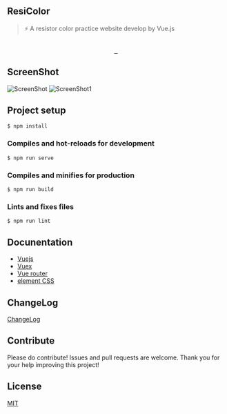 ## ResiColor
> ⚡ A resistor color practice website develop by Vue.js

<p align="center">
  <img src="https://wilicw.github.io/resicolor/icon.png" alt="">
</p>
<p align="center">
  <a href="https://circleci.com/gh/wilicw/resicolor/tree/master">
    <img src="https://circleci.com/gh/wilicw/resicolor/tree/master.svg?style=svg" alt="">
  </a>
  <a href="https://github.com/standard/standard">
    <img src="https://img.shields.io/badge/code_style-standard-brightgreen.svg" alt="">
  </a>

  <a href="https://opensource.org/licenses/MIT">
    <img src="https://img.shields.io/badge/License-MIT-green.svg" alt="">
  </a>
</p>

## ScreenShot

![ScreenShot](https://wilicw.github.io/resicolor/screen0.png)
![ScreenShot1](https://wilicw.github.io/resicolor/screen1.png)

## Project setup
```
$ npm install
```

### Compiles and hot-reloads for development
```
$ npm run serve
```

### Compiles and minifies for production
```
$ npm run build
```

### Lints and fixes files
```
$ npm run lint
```

## Docunentation

- [Vuejs](https://vuejs.org/v2/guide/)
- [Vuex](https://vuex.vuejs.org/)
- [Vue router](https://router.vuejs.org/)
- [element CSS](http://element.eleme.io/#/en-US)

## ChangeLog

[ChangeLog](https://github.com/wilicw/resicolor/blob/master/CHANGELOG.md)

## Contribute

Please do contribute! Issues and pull requests are welcome.
Thank you for your help improving this project!

## License

[MIT](http://opensource.org/licenses/MIT)
